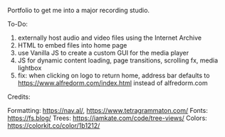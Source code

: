 Portfolio to get me into a major recording studio.

To-Do:
1. externally host audio and video files using the Internet Archive
2. HTML to embed files into home page
3. use Vanilla JS to create a custom GUI for the media player
4. JS for dynamic content loading, page transitions, scrolling fx, media lightbox
5. fix: when clicking on logo to return home, address bar defaults to https://www.alfredorm.com/index.html instead of alfredorm.com

Credits:

Formatting: https://nav.al/, https://www.tetragrammaton.com/
Fonts: https://fs.blog/
Trees: https://iamkate.com/code/tree-views/
Colors: https://colorkit.co/color/1b1212/
